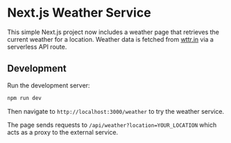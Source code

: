 # Next.js Weather Service

This simple Next.js project now includes a weather page that retrieves the current weather for a location.
Weather data is fetched from [wttr.in](https://wttr.in/) via a serverless API route.

## Development

Run the development server:

```bash
npm run dev
```

Then navigate to `http://localhost:3000/weather` to try the weather service.

The page sends requests to `/api/weather?location=YOUR_LOCATION` which acts as a
proxy to the external service.
